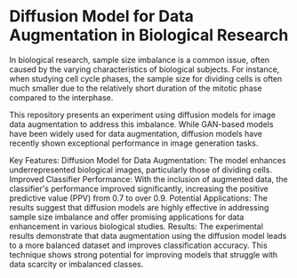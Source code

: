 # Diffusion Model for Data Augmentation in Biological Research
In biological research, sample size imbalance is a common issue, often caused by the varying characteristics of biological subjects. For instance, when studying cell cycle phases, the sample size for dividing cells is often much smaller due to the relatively short duration of the mitotic phase compared to the interphase.

This repository presents an experiment using diffusion models for image data augmentation to address this imbalance. While GAN-based models have been widely used for data augmentation, diffusion models have recently shown exceptional performance in image generation tasks.

Key Features:
Diffusion Model for Data Augmentation: The model enhances underrepresented biological images, particularly those of dividing cells.
Improved Classifier Performance: With the inclusion of augmented data, the classifier's performance improved significantly, increasing the positive predictive value (PPV) from 0.7 to over 0.9.
Potential Applications: The results suggest that diffusion models are highly effective in addressing sample size imbalance and offer promising applications for data enhancement in various biological studies.
Results:
The experimental results demonstrate that data augmentation using the diffusion model leads to a more balanced dataset and improves classification accuracy. This technique shows strong potential for improving models that struggle with data scarcity or imbalanced classes.

